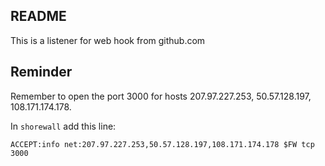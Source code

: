 ## README
This is a listener for web hook from github.com

## Reminder
Remember to open the port 3000 for hosts 207.97.227.253, 50.57.128.197, 108.171.174.178.

In `shorewall` add this line:

    ACCEPT:info net:207.97.227.253,50.57.128.197,108.171.174.178 $FW tcp 3000
